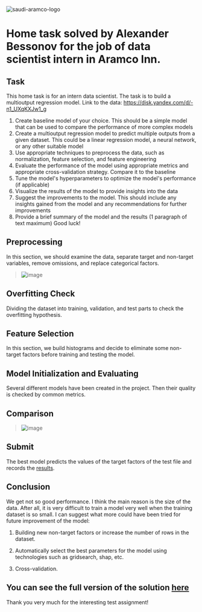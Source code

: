  ![saudi-aramco-logo](https://user-images.githubusercontent.com/123948477/218477892-99afc7f7-c54e-4673-9412-ac4dac672bc6.png)
 # Home task solved by Alexander Bessonov for the job of data scientist intern in Aramco Inn.
 
 ## Task
This home task is for an intern data scientist. The task is to build a multioutput regression model. Link to the data: https://disk.yandex.com/d/-n1_UXqKXJw1_g

1. Create baseline model of your choice. This should be a simple model that can be used to compare the performance of more complex models
2. Create a multioutput regression model to predict multiple outputs from a given dataset. This could be a linear regression model, a neural network, or any other suitable model
3. Use appropriate techniques to preprocess the data, such as normalization, feature selection, and feature engineering
4. Evaluate the performance of the model using appropriate metrics and appropriate cross-validation strategy. Compare it to the baseline
5. Tune the model's hyperparameters to optimize the model's performance (if applicable)
6. Visualize the results of the model to provide insights into the data
7. Suggest the improvements to the model. This should include any insights gained from the model and any recommendations for further improvements
8. Provide a brief summary of the model and the results (1 paragraph of text maximum)
Good luck!

## Preprocessing 
In this section, we should examine the data, separate target and non-target variables, remove omissions, and replace categorical factors.
> ![image](https://user-images.githubusercontent.com/123948477/218475812-03b37bf6-7f39-4ac5-9156-f0b04d13a1fc.png)

## Overfitting Check
Dividing the dataset into training, validation, and test parts to check the overfitting hypothesis.


## Feature Selection
In this section, we build histograms and decide to eliminate some non-target factors before training and testing the model.

## Model Initialization and Evaluating
Several different models have been created in the project. Then their quality is checked by common metrics.

## Comparison
> ![image](https://user-images.githubusercontent.com/123948477/219690053-43c0b481-c525-4efa-9c3a-9ef4e22f4b3a.png)

## Submit 
The best model predicts the values of the target factors of the test file and records the [results](https://github.com/bezzonov/Aramco/blob/main/data/submit.csv).

## Conclusion
We get not so good performance. I think the main reason is the size of the data. After all, it is very difficult to train a model very well when the training dataset is so small. I can suggest what more could have been tried for future improvement of the model:

1. Building new non-target factors or increase the number of rows in the dataset.

2. Automatically select the best parameters for the model using technologies such as gridsearch, shap, etc.

3. Cross-validation.

## You can see the full version of the solution [here](https://github.com/bezzonov/Aramco/blob/main/notebooks/Aramco_task.ipynb)
Thank you very much for the interesting test assignment!

